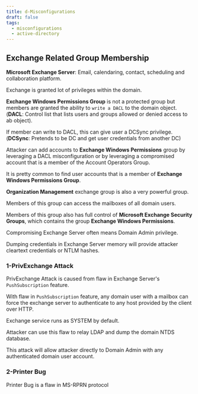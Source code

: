```yaml
---
title: d-Misconfigurations
draft: false
tags:
  - misconfigurations
  - active-directory
---
```

## Exchange Related Group Membership

**Microsoft Exchange Server**: Email, calendaring, contact, scheduling and collaboration platform. 

Exchange is granted lot of privileges within the domain.

**Exchange Windows Permissions Group** is not a protected group but members are granted the ability to `write a DACL` to the domain object. (**DACL**: Control list that lists users and groups allowed or denied access to ab object).

If member can write to DACL, this can give user a DCSync privilege. (**DCSync**: Pretends to be DC and get user credentials from another DC)

Attacker can add accounts to **Exchange Windows Permissions** group by leveraging a DACL misconfiguration or by leveraging a compromised account that is a member of the Account Operators Group.

It is pretty common to find user accounts that is a member of **Exchange Windows Permissions Group**.

**Organization Management** exchange group is also a very powerful group. 

Members of this group can access the mailboxes of all domain users.

Members of this group also has full control of **Microsoft Exchange Security Groups**, which contains the group **Exchange Windows Permissions**.

Compromising Exchange Server often means Domain Admin privilege. 

Dumping credentials in Exchange Server memory will provide attacker cleartext credentials or NTLM hashes. 


### 1-PrivExchange Attack

PrivExchange Attack is caused from flaw in Exchange Server's `PushSubscription` feature.

With flaw in `PushSubscription` feature, any domain user with a mailbox can force the exchange server to authenticate to any host provided by the client over HTTP.

Exchange service runs as SYSTEM by default.

Attacker can use this flaw to relay LDAP and dump the domain NTDS database.

This attack will allow attacker directly to Domain Admin with any authenticated domain user account.


### 2-Printer Bug

Printer Bug is a flaw in MS-RPRN protocol
